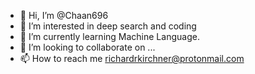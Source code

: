 - 👋 Hi, I’m @Chaan696
- 👀 I’m interested in deep search and coding
- 🌱 I’m currently learning Machine Language.
- 💞️ I’m looking to collaborate on ...
- 📫 How to reach me richardrkirchner@protonmail.com

<!---
Chaan696/Chaan696 is a ✨ special ✨ repository because its `README.md` (this file) appears on your GitHub profile.
You can click the Preview link to take a look at your changes.
--->
